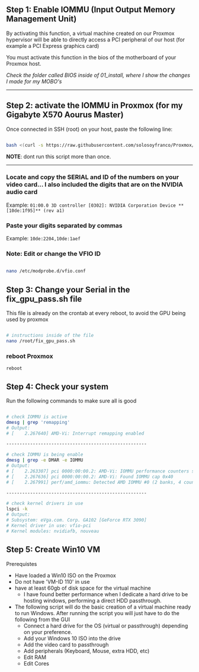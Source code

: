 ## Step 1: Enable IOMMU (Input Output Memory Management Unit)

By activating this function, a virtual machine created on our Proxmox hypervisor will be able to directly access a PCI peripheral of our host (for example a PCI Express graphics card)

You must activate this function in the bios of the motherboard of your Proxmox host.

*Check the folder called BIOS inside of 01_install, where I show the changes I made for my MOBO's*

---

## Step 2: activate the IOMMU in Proxmox (for my Gigabyte X570 Aourus Master)

Once connected in SSH (root) on your host, paste the following line:
```bash

bash <(curl -s https://raw.githubusercontent.com/solosoyfranco/Proxmox/main/03_Win10/AMD.sh) install

```
**NOTE**: dont run this script more than once.

---

### Locate and copy the SERIAL and ID of the numbers on your video card... I also included the digits that are on the NVIDIA audio card
Example:
`01:00.0 3D controller [0302]: NVIDIA Corporation Device **[10de:1f95]** (rev a1)`

### Paste your digits separated by commas 
Example:
` 10de:2204,10de:1aef `

### Note: Edit or change the VFIO ID  
```bash

nano /etc/modprobe.d/vfio.conf

```

## Step 3: Change your Serial in the fix_gpu_pass.sh file
This file is already on the crontab at every reboot, to avoid the GPU being used by proxmox
```bash

# instructions inside of the file
nano /root/fix_gpu_pass.sh

```

### reboot Proxmox
`reboot`

## Step 4: Check your system
Run the following commands to make sure all is good
```bash

# check IOMMU is active
dmesg | grep 'remapping'
# Output:
# [    2.267640] AMD-Vi: Interrupt remapping enabled

-----------------------------------------------------

# check IOMMU is being enable
dmesg | grep -e DMAR -e IOMMU
# Output:
# [    2.263307] pci 0000:00:00.2: AMD-Vi: IOMMU performance counters supported
# [    2.267636] pci 0000:00:00.2: AMD-Vi: Found IOMMU cap 0x40
# [    2.267991] perf/amd_iommu: Detected AMD IOMMU #0 (2 banks, 4 counters/bank).

-----------------------------------------------------

# check kernel drivers in use
lspci -k
# Output:
# Subsystem: eVga.com. Corp. GA102 [GeForce RTX 3090]
# Kernel driver in use: vfio-pci
# Kernel modules: nvidiafb, nouveau


```

## Step 5: Create Win10 VM
Prerequistes
* Have loaded a Win10 ISO on the Proxmox
* Do not have 'VM-ID 110' in use
* have at least 60gb of disk space for the virtual machine
  * I have found better performance when I dedicate a hard drive to be hosting windows, performing a direct HDD passthrough. 
* The following script will do the basic creation of a virtual machine ready to run Windows.
    After running the script you will just have to do the following from the GUI
    * Connect a hard drive for the OS (virtual or passthrough) depending on your preference.
    * Add your Windows 10 ISO into the drive
    * Add the video card to passthrough
    * Add peripherals (Keyboard, Mouse, extra HDD, etc)
    * Edit RAM
    * Edit Cores
  